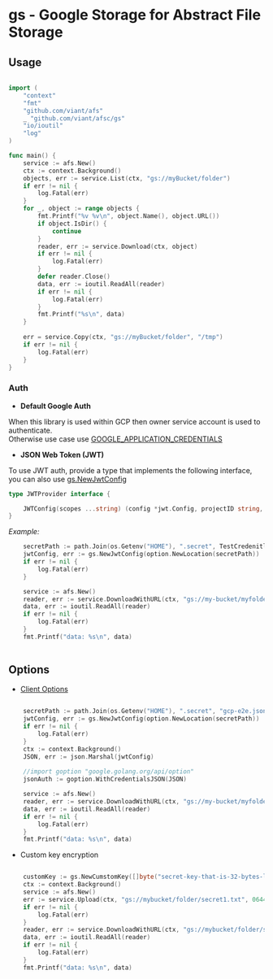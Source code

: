 # gs - Google Storage for Abstract File Storage

## Usage

```go

import (
	"context"
	"fmt"
	"github.com/viant/afs"
	_ "github.com/viant/afsc/gs"
	"io/ioutil"
	"log"
)

func main() {
	service := afs.New()
	ctx := context.Background()
	objects, err := service.List(ctx, "gs://myBucket/folder")
	if err != nil {
		log.Fatal(err)
	}
	for _, object := range objects {
		fmt.Printf("%v %v\n", object.Name(), object.URL())
		if object.IsDir() {
			continue
		}
		reader, err := service.Download(ctx, object)
		if err != nil {
			log.Fatal(err)
		}
		defer reader.Close()
		data, err := ioutil.ReadAll(reader)
		if err != nil {
			log.Fatal(err)
		}
		fmt.Printf("%s\n", data)
	}
	
	err = service.Copy(ctx, "gs://myBucket/folder", "/tmp")
	if err != nil {
		log.Fatal(err)
	}
}


```

### Auth

- **Default Google Auth**

When this library is used within GCP then owner service account is used to authenticate.  
Otherwise use case use [GOOGLE_APPLICATION_CREDENTIALS](https://cloud.google.com/docs/authentication/production) 



- **JSON Web Token (JWT)**

To use JWT auth, provide a type that implements the following interface, you can also use [gs.NewJwtConfig](jwt.go)  

```go
type JWTProvider interface {

	JWTConfig(scopes ...string) (config *jwt.Config, projectID string, err error)
}

``` 

_Example:_
```go
    secretPath := path.Join(os.Getenv("HOME"), ".secret", TestCredenitlas)
	jwtConfig, err := gs.NewJwtConfig(option.NewLocation(secretPath))
	if err != nil {
		log.Fatal(err)
	}

	service := afs.New()
	reader, err := service.DownloadWithURL(ctx, "gs://my-bucket/myfolder/asset.txt", jwtConfig)
	data, err := ioutil.ReadAll(reader)
	if err != nil {
		log.Fatal(err)
	}
	fmt.Printf("data: %s\n", data)
	

```

## Options

- [Client Options](option.go)

```go

    secretPath := path.Join(os.Getenv("HOME"), ".secret", "gcp-e2e.json")
	jwtConfig, err := gs.NewJwtConfig(option.NewLocation(secretPath))
	if err != nil {
		log.Fatal(err)
	}
	ctx := context.Background()
	JSON, err := json.Marshal(jwtConfig)
	
    //import goption "google.golang.org/api/option"
	jsonAuth := goption.WithCredentialsJSON(JSON)

	service := afs.New()
	reader, err := service.DownloadWithURL(ctx, "gs://my-bucket/myfolder/asset.txt", gs.NewClientOptions(jsonAuth), gs.NewProject("myproject"))
	data, err := ioutil.ReadAll(reader)
	if err != nil {
		log.Fatal(err)
	}
	fmt.Printf("data: %s\n", data)

```

- Custom key encryption

```go

    customKey := gs.NewCumstomKey([]byte("secret-key-that-is-32-bytes-long"))
	ctx := context.Background()
	service := afs.New()
	err := service.Upload(ctx, "gs://mybucket/folder/secret1.txt", 0644, strings.NewReader("my secret text"), customKey)
	if err != nil {
		log.Fatal(err)
	}
	reader, err := service.DownloadWithURL(ctx, "gs://mybucket/folder/secret1.txt", customKey)
	data, err := ioutil.ReadAll(reader)
	if err != nil {
		log.Fatal(err)
	}
	fmt.Printf("data: %s\n", data)


```

